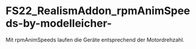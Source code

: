 # FS22_RealismAddon_rpmAnimSpeeds-by-modelleicher-
Mit rpmAnimSpeeds laufen die Geräte entsprechend der Motordrehzahl.
